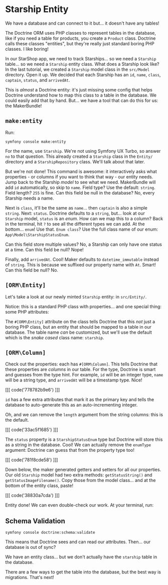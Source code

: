 # Starship Entity

We have a database and can connect to it but... it doesn't have any tables!

The Doctrine ORM uses PHP classes to represent tables in the database, like if you
need a table for products, you create a `Product` class. Doctrine
calls these classes "entities", but they're really just standard boring PHP
classes. I like boring!

In our StarShop app, we need to track Starships... so we need a `Starship` table...
so we need a `Starship` entity class. What does a Starship look like? In the last
tutorial, we created a `Starship` model class in the `src/Model` directory. Open
it up. We decided that each Starship has an `id`, `name`, `class`,
`captain`, `status`, and `arrivedAt`.

This is *almost* a Doctrine entity: it's just missing some config that helps Doctrine
understand how to map this class to a table in the database. We could easily add
that by hand. But... we have a tool that can do this for us: the MakerBundle!

## `make:entity`

Run:

```terminal
symfony console make:entity
```

For the name, use `Starship`. We're not using Symfony UX Turbo, so answer
`no` to that question. This already created a `Starship` class in the `Entity/`
directory and a `StarshipRepository` class. We'll talk about that later.

But we're not done! This command is awesome: it interactively asks what properties -
or columns if you want to think that way - our entity needs. Jump back to the Starship
*model* to see what we need. MakerBundle will add `id` automatically, so 
skip to `name`. Field type? Use the default: `string`. Field
length? `255` is fine. Can this field be null in the database? No, every
Starship needs a name.

Next is `class`, it'll be the same as `name`... then `captain` is also a simple `string`.
Next: `status`. Doctrine defaults to a `string`, but...
look at our `Starship` model, `status` is an _enum_. How
can we map this to a column? Back in the terminal, hit `?` to see all the different
types we can add. At the bottom... `enum`! Use that. `Enum class`? Use
the full class name of our enum: `App\Model\StarshipStatusEnum`.

Can this field store multiple values? No, a Starship can only have one status at a
time. Can this field be null? Nope!

Finally, add `arrivedAt`. Cool! Maker defaults to `datetime_immutable`
instead of `string`. This is because we suffixed our property name with `At`. Smart!
Can this field be null? No.

## `[ORM\Entity]`

Let's take a look at our newly minted `Starship` entity: in `src/Entity/`.

Notice: this is a standard PHP class with properties... and one special thing: some
PHP attributes:

The `#[ORM\Entity]` attribute on the class tells Doctrine that this *not* just a
boring PHP class, but an entity that should be mapped to a table in our
database. The table name *can* be customized, but we'll use the default which is
the _snake cased_ class name: `starship`.

## `[ORM\Column]`

Check out the properties: each has `#[ORM\Column]`. This tells Doctrine that these
properties are *columns* in our table. For the type,
Doctrine is smart and guesses from the type hint. For example, `id`
will be an integer type, `name` will be a string type, and `arrivedAt` will be a
timestamp type. Nice!

[[[ code('778782b9e6') ]]]

`id` has a few extra attributes that mark it as the primary key and tells the database
to auto-generate this as an auto-incrementing integer.

Oh, and we can remove the `length` argument from the string columns: this is the default.

[[[ code('33ac5f1685') ]]]

The `status` property is a `StarshipStatusEnum` type but Doctrine will
store this as a string in the database. Cool! We can actually remove
the `enumType` argument: Doctrine can guess that from the property type too!

[[[ code('781f8cde58') ]]]

Down below, the maker generated getters and setters for all our properties. Our
old `Starship` model had two extra methods: `getStatusString()` and
`getStatusImageFilename()`. Copy those from the model class... and 
at the bottom of the entity class, paste!

[[[ code('38830a7cda') ]]]

Entity done! We can even double-check our work. At your terminal, run:

## Schema Validation

```terminal
symfony console doctrine:schema:validate
```

This means that Doctrine sees and can read our attributes.
Then... our database is out of sync?

We have an entity class... but we don't actually have the `starship` table in the database.

There are a few ways to get the table into the database, but the best way is
migrations. That's next!
